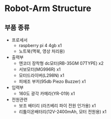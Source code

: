 # Robot-Arm Structure

## 부품 종류

- 프로세서
  - raspberry pi 4 4gb x1
  - 노트북(맥북, 영상 처리용)
- 출력부
  - 엔코더 장착형 dc모터(RB-35GM 07TYPE) x2
  - 서보모터(MG996R) x1
  - 모터드라이버(L298N) x1
  - 피에조 부저(95db Piezo Buzzer) x1
- 입력부
  - 160도 광각 카메라(YR-019) x1
- 전원관련
  - 보조 배터리 (라즈베리 파이 전원 인가용) x1
  - 리튬이온배터리(12V-2400mAh, 모터 전원용) x1
